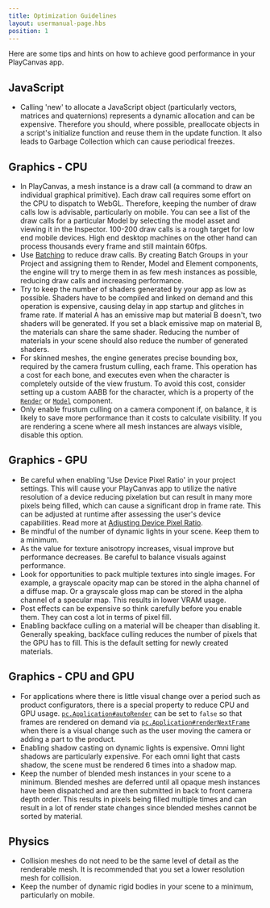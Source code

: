 ```yaml
---
title: Optimization Guidelines
layout: usermanual-page.hbs
position: 1
---
```


Here are some tips and hints on how to achieve good performance in your PlayCanvas app.

## JavaScript

* Calling 'new' to allocate a JavaScript object (particularly vectors, matrices and quaternions) represents a dynamic allocation and can be expensive. Therefore you should, where possible, preallocate objects in a script's initialize function and reuse them in the update function. It also leads to Garbage Collection which can cause periodical freezes.

## Graphics - CPU

* In PlayCanvas, a mesh instance is a draw call (a command to draw an individual graphical primitive). Each draw call requires some effort on the CPU to dispatch to WebGL. Therefore, keeping the number of draw calls low is advisable, particularly on mobile. You can see a list of the draw calls for a particular Model by selecting the model asset and viewing it in the Inspector. 100-200 draw calls is a rough target for low end mobile devices. High end desktop machines on the other hand can process thousands every frame and still maintain 60fps.
* Use [Batching][1] to reduce draw calls. By creating Batch Groups in your Project and assigning them to Render, Model and Element components, the engine will try to merge them in as few mesh instances as possible, reducing draw calls and increasing performance.
* Try to keep the number of shaders generated by your app as low as possible. Shaders have to be compiled and linked on demand and this operation is expensive, causing delay in app startup and glitches in frame rate. If material A has an emissive map but material B doesn't, two shaders will be generated. If you set a black emissive map on material B, the materials can share the same shader. Reducing the number of materials in your scene should also reduce the number of generated shaders.
* For skinned meshes, the engine generates precise bounding box, required by the camera frustum culling, each frame. This operation has a cost for each bone, and executes even when the character is completely outside of the view frustum. To avoid this cost, consider setting up a custom AABB for the character, which is a property of the [`Render`][5] or [`Model`][6] component.
* Only enable frustum culling on a camera component if, on balance, it is likely to save more performance than it costs to calculate visibility. If you are rendering a scene where all mesh instances are always visible, disable this option.

## Graphics - GPU

* Be careful when enabling 'Use Device Pixel Ratio' in your project settings. This will cause your PlayCanvas app to utilize the native resolution of a device reducing pixelation but can result in many more pixels being filled, which can cause a significant drop in frame rate. This can be adjusted at runtime after assessing the user's device capabilities. Read more at [Adjusting Device Pixel Ratio][2].
* Be mindful of the number of dynamic lights in your scene. Keep them to a minimum.
* As the value for texture anisotropy increases, visual improve but performance decreases. Be careful to balance visuals against performance.
* Look for opportunities to pack multiple textures into single images. For example, a grayscale opacity map can be stored in the alpha channel of a diffuse map. Or a grayscale gloss map can be stored in the alpha channel of a specular map. This results in lower VRAM usage.
* Post effects can be expensive so think carefully before you enable them. They can cost a lot in terms of pixel fill.
* Enabling backface culling on a material will be cheaper than disabling it. Generally speaking, backface culling reduces the number of pixels that the GPU has to fill. This is the default setting for newly created materials.

## Graphics - CPU and GPU

* For applications where there is little visual change over a period such as product configurators, there is a special property to reduce CPU and GPU usage. [`pc.Application#autoRender`][3] can be set to `false` so that frames are rendered on demand via [`pc.Application#renderNextFrame`][4] when there is a visual change such as the user moving the camera or adding a part to the product.
* Enabling shadow casting on dynamic lights is expensive. Omni light shadows are particularly expensive. For each omni light that casts shadow, the scene must be rendered 6 times into a shadow map.
* Keep the number of blended mesh instances in your scene to a minimum. Blended meshes are deferred until all opaque mesh instances have been dispatched and are then submitted in back to front camera depth order. This results in pixels being filled multiple times and can result in a lot of render state changes since blended meshes cannot be sorted by material.

## Physics

* Collision meshes do not need to be the same level of detail as the renderable mesh. It is recommended that you set a lower resolution mesh for collision.
* Keep the number of dynamic rigid bodies in your scene to a minimum, particularly on mobile.

[1]: /user-manual/graphics/advanced-rendering/batching
[2]: /user-manual/optimization/runtime-devicepixelratio
[3]: /api/pc.Application.html#autoRender
[4]: /api/pc.Application.html#renderNextFrame
[5]: /api/pc.RenderComponent.html#customAabb
[6]: /api/pc.ModelComponent.html#customAabb
